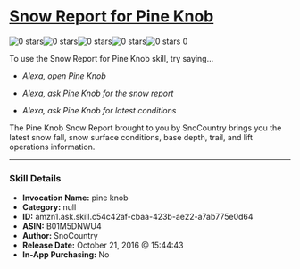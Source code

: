 # [Snow Report for Pine Knob](http://alexa.amazon.com/#skills/amzn1.ask.skill.c54c42af-cbaa-423b-ae22-a7ab775e0d64)
![0 stars](../../images/ic_star_border_black_18dp_1x.png)![0 stars](../../images/ic_star_border_black_18dp_1x.png)![0 stars](../../images/ic_star_border_black_18dp_1x.png)![0 stars](../../images/ic_star_border_black_18dp_1x.png)![0 stars](../../images/ic_star_border_black_18dp_1x.png) 0

To use the Snow Report for Pine Knob skill, try saying...

* *Alexa, open Pine Knob*

* *Alexa, ask Pine Knob for the snow report*

* *Alexa, ask Pine Knob for latest conditions*

The Pine Knob Snow Report brought to you by SnoCountry brings you the latest snow fall, snow surface conditions,  base depth, trail, and lift operations information.

***

### Skill Details

* **Invocation Name:** pine knob
* **Category:** null
* **ID:** amzn1.ask.skill.c54c42af-cbaa-423b-ae22-a7ab775e0d64
* **ASIN:** B01M5DNWU4
* **Author:** SnoCountry
* **Release Date:** October 21, 2016 @ 15:44:43
* **In-App Purchasing:** No
